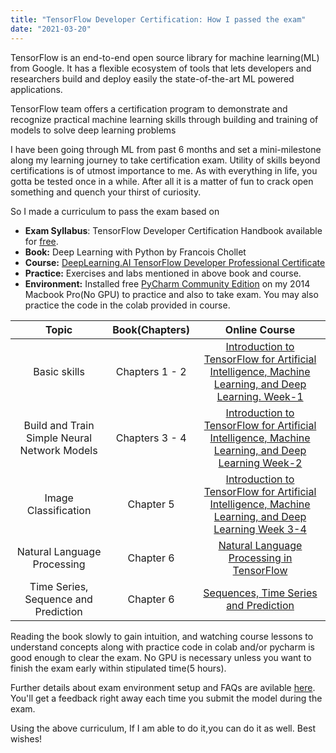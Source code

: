 ```yaml
---
title: "TensorFlow Developer Certification: How I passed the exam"
date: "2021-03-20"
---
```


TensorFlow is an end-to-end open source library for machine learning(ML) from Google. It has a flexible ecosystem of tools that lets developers and researchers build and deploy easily the state-of-the-art ML powered applications.

TensorFlow team offers a certification program to demonstrate and recognize practical machine learning skills through building and training of models to solve deep learning problems

I have been going through ML from past 6 months and set a mini-milestone along my learning journey to take certification exam. Utility of skills beyond certifications is of utmost importance to me. As with everything in life, you gotta be tested once in a while. After all it is a matter of fun to crack open something and quench your thirst of curiosity.

So I made a curriculum to pass the exam based on

- **Exam Syllabus**: TensorFlow Developer Certification Handbook available for [free](https://www.tensorflow.org/extras/cert/TF_Certificate_Candidate_Handbook.pdf).
- **Book:** Deep Learning with Python by Francois Chollet
- **Course:** [DeepLearning.AI TensorFlow Developer Professional Certificate](https://www.coursera.org/professional-certificates/tensorflow-in-practice)
- **Practice:** Exercises and labs mentioned in above book and course.
- **Environment:** Installed free [PyCharm Community Edition](https://www.jetbrains.com/pycharm/download) on my 2014 Macbook Pro(No GPU) to practice and also to take exam. You may also practice the code in the colab provided in course.

|                    Topic                     | Book(Chapters) |                                                                                Online Course                                                                                |
| :------------------------------------------: | :------------: | :-------------------------------------------------------------------------------------------------------------------------------------------------------------------------: |
|                 Basic skills                 | Chapters 1 - 2 | [Introduction to TensorFlow for Artificial Intelligence, Machine Learning, and Deep Learning. Week-1](https://www.coursera.org/learn/introduction-tensorflow/home/welcome)  |
| Build and Train Simple Neural Network Models | Chapters 3 - 4 |  [Introduction to TensorFlow for Artificial Intelligence, Machine Learning, and Deep Learning Week-2](https://www.coursera.org/learn/introduction-tensorflow/home/welcome)  |
|             Image Classification             |   Chapter 5    | [Introduction to TensorFlow for Artificial Intelligence, Machine Learning, and Deep Learning Week 3-4](https://www.coursera.org/learn/introduction-tensorflow/home/welcome) |
|         Natural Language Processing          |   Chapter 6    |                       [Natural Language Processing in TensorFlow](https://www.coursera.org/learn/natural-language-processing-tensorflow/home/welcome)                       |
|     Time Series, Sequence and Prediction     |   Chapter 6    |                    [Sequences, Time Series and Prediction](https://www.coursera.org/learn/tensorflow-sequences-time-series-and-prediction/home/welcome)                     |

Reading the book slowly to gain intuition, and watching course lessons to understand concepts along with practice code in colab and/or pycharm is good enough to clear the exam. No GPU is necessary unless you want to finish the exam early within stipulated time(5 hours).

Further details about exam environment setup and FAQs are avilable [here](https://www.tensorflow.org/extras/cert/Setting_Up_TF_Developer_Certificate_Exam.pdf?authuser=4). You'll get a feedback right away each time you submit the model during the exam.

Using the above curriculum, If I am able to do it,you can do it as well. Best wishes!
